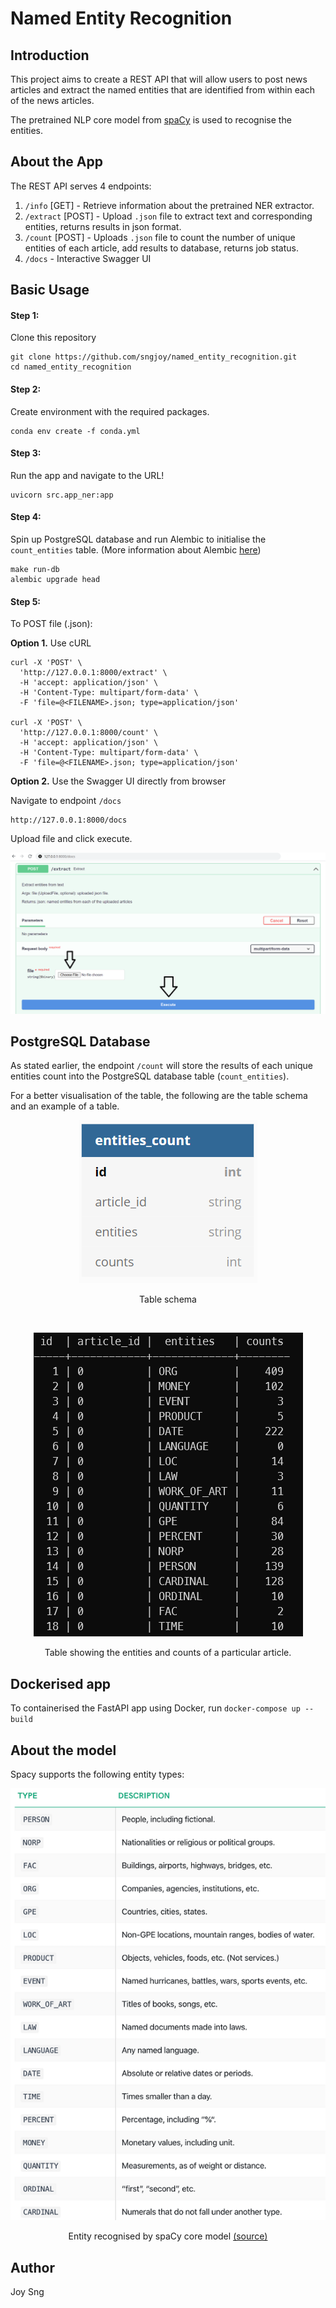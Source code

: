 # Named Entity Recognition

## Introduction
This project aims to create a REST API that will allow users to post news articles and extract the named entities that are identified from within each of the news articles.

The pretrained NLP core model from [spaCy](https://spacy.io/models/en#en_core_web_sm) is used to recognise the entities.

## About the App
The REST API serves 4 endpoints:
1. `/info` [GET] - 
Retrieve information about the pretrained NER extractor.
2. `/extract` [POST] - 
Upload `.json` file to extract text and corresponding entities, returns results in json format.
3. `/count` [POST] - 
Uploads `.json` file to count the number of unique entities of each article, add results to database, returns job status.
4. `/docs` - 
Interactive Swagger UI


## Basic Usage
#### Step 1:
Clone this repository
```
git clone https://github.com/sngjoy/named_entity_recognition.git
cd named_entity_recognition
```

#### Step 2:
Create environment with the required packages.

```
conda env create -f conda.yml
```

#### Step 3:
Run the app and navigate to the URL!
```
uvicorn src.app_ner:app
```

#### Step 4:
Spin up PostgreSQL database and run Alembic to initialise the `count_entities` table. (More information about Alembic [here](https://github.com/sngjoy/named_entity_recognition/tree/main/alembic))
```
make run-db
alembic upgrade head
```
#### Step 5:
To POST file (.json):

**Option 1.** Use cURL
```
curl -X 'POST' \
  'http://127.0.0.1:8000/extract' \
  -H 'accept: application/json' \
  -H 'Content-Type: multipart/form-data' \
  -F 'file=@<FILENAME>.json; type=application/json'

curl -X 'POST' \
  'http://127.0.0.1:8000/count' \
  -H 'accept: application/json' \
  -H 'Content-Type: multipart/form-data' \
  -F 'file=@<FILENAME>.json; type=application/json'
```
**Option 2.** Use the Swagger UI directly from browser

Navigate to endpoint `/docs`
```
http://127.0.0.1:8000/docs
```
Upload file and click execute.
<p align="center">
  <img src="media/swaggerUI.png" />
</p>

## PostgreSQL Database
As stated earlier, the endpoint `/count` will store the results of each unique entities count into the PostgreSQL database table (`count_entities`).

For a better visualisation of the table, the following are the table schema and an example of a table.
<p align="center">
  <img src="media/postgresql_schema.PNG" />
</p>

<p align="center">
    Table schema
</p>
<br>
<p align="center">
  <img src="media/postgresql_table.PNG" />
</p>

<p align="center">
    Table showing the entities and counts of a particular article.
</p>


## Dockerised app
To containerised the FastAPI app using Docker, run `docker-compose up --build`

## About the model
Spacy supports the following entity types:
<p align="center">
  <img src="media/spacy_entities.png" />
</p>

<p align="center">
    Entity recognised by spaCy core model <a href="https://spacy.io/api/data-formats#named-entities">(source)</a>
</p>

## Author
Joy Sng
